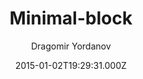 ---
title: Minimal-block
github: https://github.com/drvy/minimal-block
demo: https://blog.drvy.net/minimal-block/
author: Dragomir Yordanov
ssg:
  - Jekyll
cms:
  - No Cms
date: 2015-01-02T19:29:31.000Z
description: A minimalistic, responsive and friendly Jekyllrb theme.
stale: true
---